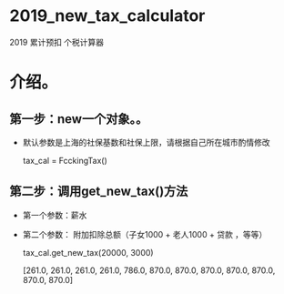 # 2019_new_tax_calculator
2019 累计预扣 个税计算器
# 介绍。
## 第一步：new一个对象。。
* 默认参数是上海的社保基数和社保上限，请根据自己所在城市酌情修改

    tax_cal = FcckingTax()

## 第二步：调用get_new_tax()方法
* 第一个参数：薪水
* 第二个参数： 附加扣除总额（子女1000 + 老人1000 + 贷款 ，等等）

    tax_cal.get_new_tax(20000, 3000)
    
    [261.0,
     261.0,
     261.0,
     261.0,
     786.0,
     870.0,
     870.0,
     870.0,
     870.0,
     870.0,
     870.0,
     870.0]
